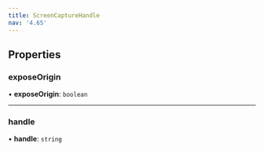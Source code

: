 ```yaml
---
title: ScreenCaptureHandle
nav: '4.65'
---
```


## Properties

### exposeOrigin

• **exposeOrigin**: `boolean`

---

### handle

• **handle**: `string`
